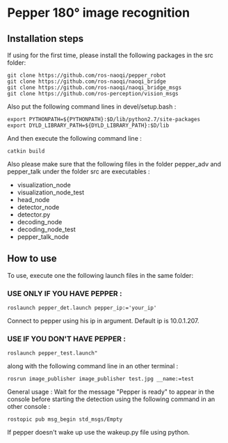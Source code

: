 # Pepper 180° image recognition
## Installation steps
If using for the first time, please install the following packages in the src folder:

    git clone https://github.com/ros-naoqi/pepper_robot
    git clone https://github.com/ros-naoqi/naoqi_bridge
    git clone https://github.com/ros-naoqi/naoqi_bridge_msgs
    git clone https://github.com/ros-perception/vision_msgs

Also put the following command lines in devel/setup.bash :

    export PYTHONPATH=${PYTHONPATH}:$D/lib/python2.7/site-packages
    export DYLD_LIBRARY_PATH=${DYLD_LIBRARY_PATH}:$D/lib

And then execute the following command line : 

    catkin build

Also please make sure that the following files in the folder pepper_adv and pepper_talk under the folder src are executables : 
- visualization_node
- visualization_node_test
- head_node
- detector_node
- detector.py
- decoding_node
- decoding_node_test
- pepper_talk_node

## How to use
To use, execute one the following launch files in the same folder:

### USE ONLY IF YOU HAVE PEPPER : 

    roslaunch pepper_det.launch pepper_ip:='your_ip'
Connect to pepper using his ip in argument. Default ip is 10.0.1.207.

### USE IF YOU DON'T HAVE PEPPER : 

    roslaunch pepper_test.launch"

along with the following command line in an other terminal :

    rosrun image_publisher image_publisher test.jpg __name:=test

General usage : Wait for the message "Pepper is ready" to appear in the console before starting the detection using the following command in an other console :

    rostopic pub msg_begin std_msgs/Empty

If pepper doesn't wake up use the wakeup.py file using python.
